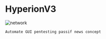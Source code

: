 # HyperionV3
![network](https://user-images.githubusercontent.com/59021489/104728735-a51ea980-5737-11eb-99aa-7b90dd218dfe.gif)


```
Automate GUI pentesting passif news concept
```

